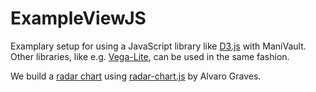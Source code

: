 # ExampleViewJS

Examplary setup for using a JavaScript library like [D3.js](https://github.com/d3/d3) with ManiVault. Other libraries, like e.g. [Vega-Lite](https://github.com/vega/vega-lite), can be used in the same fashion.

We build a [radar chart](https://en.wikipedia.org/wiki/Radar_chart) using [radar-chart.js](https://github.com/alangrafu/radar-chart-d3) by Alvaro Graves.